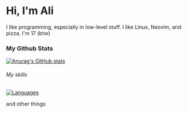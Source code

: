 # Hi, I'm Ali
I like programming, especially in low-level stuff. I like Linux, Neovim, and pizza. I'm 17 (btw)

### My Github Stats
[![Anurag's GitHub stats](https://github-readme-stats.vercel.app/api?username=aliel0malki)](https://github.com/anuraghazra/github-readme-stats)

###### My skills
[![Languages](https://skillicons.dev/icons?i=c,zig,go,nodejs)](https://skillicons.dev)


and other things
